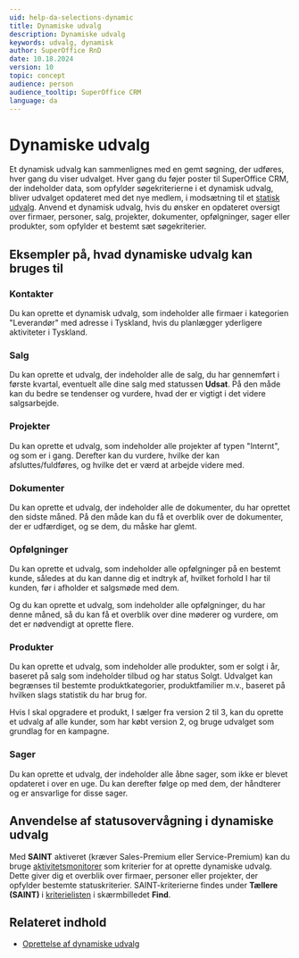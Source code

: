 ```yaml
---
uid: help-da-selections-dynamic
title: Dynamiske udvalg
description: Dynamiske udvalg
keywords: udvalg, dynamisk
author: SuperOffice RnD
date: 10.18.2024
version: 10
topic: concept
audience: person
audience_tooltip: SuperOffice CRM
language: da
---
```


# Dynamiske udvalg

Et dynamisk udvalg kan sammenlignes med en gemt søgning, der udføres, hver gang du viser udvalget. Hver gang du føjer poster til SuperOffice CRM, der indeholder data, som opfylder søgekriterierne i et dynamisk udvalg, bliver udvalget opdateret med det nye medlem, i modsætning til et [statisk udvalg][1]. Anvend et dynamisk udvalg, hvis du ønsker en opdateret oversigt over firmaer, personer, salg, projekter, dokumenter, opfølgninger, sager eller produkter, som opfylder et bestemt sæt søgekriterier.

## Eksempler på, hvad dynamiske udvalg kan bruges til

### Kontakter

Du kan oprette et dynamisk udvalg, som indeholder alle firmaer i kategorien "Leverandør" med adresse i Tyskland, hvis du planlægger yderligere aktiviteter i Tyskland.

### Salg

Du kan oprette et udvalg, der indeholder alle de salg, du har gennemført i første kvartal, eventuelt alle dine salg med statussen **Udsat**. På den måde kan du bedre se tendenser og vurdere, hvad der er vigtigt i det videre salgsarbejde.

### Projekter

Du kan oprette et udvalg, som indeholder alle projekter af typen "Internt", og som er i gang. Derefter kan du vurdere, hvilke der kan afsluttes/fuldføres, og hvilke det er værd at arbejde videre med.

### Dokumenter

Du kan oprette et udvalg, der indeholder alle de dokumenter, du har oprettet den sidste måned. På den måde kan du få et overblik over de dokumenter, der er udfærdiget, og se dem, du måske har glemt.

### Opfølgninger

Du kan oprette et udvalg, som indeholder alle opfølgninger på en bestemt kunde, således at du kan danne dig et indtryk af, hvilket forhold I har til kunden, før i afholder et salgsmøde med dem.

Og du kan oprette et udvalg, som indeholder alle opfølgninger, du har denne måned, så du kan få et overblik over dine møderer og vurdere, om det er nødvendigt at oprette flere.

### Produkter

Du kan oprette et udvalg, som indeholder alle produkter, som er solgt i år, baseret på salg som indeholder tilbud og har status Solgt. Udvalget kan begrænses til bestemte produktkategorier, produktfamilier m.v., baseret på hvilken slags statistik du har brug for.

Hvis I skal opgradere et produkt, I sælger fra version 2 til 3, kan du oprette et udvalg af alle kunder, som har købt version 2, og bruge udvalget som grundlag for en kampagne.

### Sager

Du kan oprette et udvalg, der indeholder alle åbne sager, som ikke er blevet opdateret i over en uge. Du kan derefter følge op med dem, der håndterer og er ansvarlige for disse sager.

## <a id="saint"></a>Anvendelse af statusovervågning i dynamiske udvalg

Med **SAINT** aktiveret (kræver Sales-Premium eller Service-Premium) kan du bruge [aktivitetsmonitorer][4] som kriterier for at oprette dynamiske udvalg. Dette giver dig et overblik over firmaer, personer eller projekter, der opfylder bestemte statuskriterier. SAINT-kriterierne findes under **Tællere (SAINT)** i [kriterielisten][3] i skærmbilledet **Find**.

## Relateret indhold

* [Oprettelse af dynamiske udvalg][2]

<!-- Referenced links -->
[1]: static-selections.md
[2]: create.md
[3]: ../../learn/search-criteria.md
[4]: ../../../saint/learn/index.md

<!-- Referenced images -->
